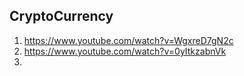## CryptoCurrency

1. https://www.youtube.com/watch?v=WgxreD7gN2c
2. https://www.youtube.com/watch?v=0yItkzabnVk
3. 
